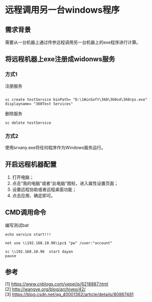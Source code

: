 # 远程调用另一台windows程序

## 需求背景
需要从一台机器上通过传参远程调用另一台机器上的exe程序进行计算。

## 将远程机器上exe注册成widonws服务
### 方式1

注册服务

```

sc create testService binPath= "D:\1WinSoft\360\360sd\360rps.exe"  displayname= "360Test Services"
```

删除服务

```
sc delete testService 
```

### 方式2

使用srvany.exe将任何程序作为Windows服务运行。

## 开启远程机器配置
1. 打开电脑；
2. 点击“我的电脑”或者“此电脑”图标，进入属性设置页面；
3. 设置远程协助或者远程桌面功能；
4. 点击应用、确定即可。

## CMD调用命令
编写测试bat

```
echo service start!!!

net use \\192.168.10.96\ipc$ "pw" /user:"account"

sc \\192.168.10.96  start dayan
pause
```

## 参考
[1] https://www.cnblogs.com/yepei/p/6218887.html  
[2] http://wangye.org/blog/archives/42/  
[3] https://blog.csdn.net/qq_40001362/article/details/80867481
